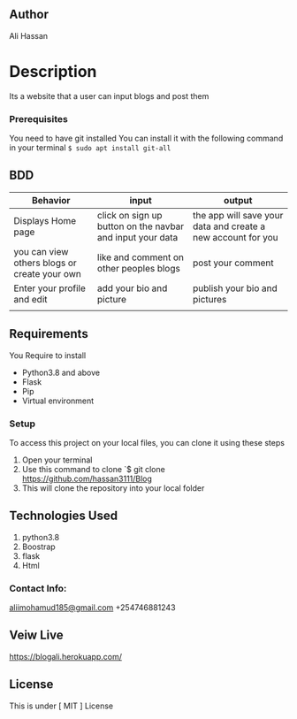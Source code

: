 ## Author
Ali Hassan

# Description
Its a website that a user can input blogs and post them

### Prerequisites
You need to have git installed
You can install it with the following command in your terminal
`$ sudo apt install git-all`


## BDD

| Behavior| input | output |
| -------- | -------- | -------- |
| Displays Home page   | click on sign up button on the navbar and input your data | the app will save your data and create a new account for you |
| you can view others blogs or create your own | like and comment on other peoples blogs | post your comment |
| Enter your profile and edit | add your bio and picture | publish your bio and pictures |
|  |  | |


## Requirements
You Require to install

* Python3.8 and above
* Flask
* Pip
* Virtual environment



### Setup
To access this project on your local files, you can clone it using these steps
1. Open your terminal
1. Use this command to clone `$ git clone https://github.com/hassan3111/Blog
1. This will clone the repository into your local folder

## Technologies Used
1. python3.8
2. Boostrap
3. flask
4. Html


### Contact Info:
aliimohamud185@gmail.com
+254746881243

## Veiw Live
https://blogali.herokuapp.com/

## License
This is under [ MIT ] License 


